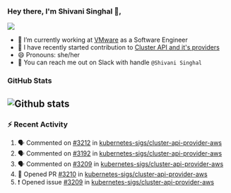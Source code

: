 ### Hey there, I'm Shivani Singhal 👋, 
![](https://komarev.com/ghpvc/?username=shivi28&color=green)

- 🔭 I’m currently working at [VMware](https://tanzu.vmware.com/) as a Software Engineer
- 👯 I have recently started contribution to [Cluster API and it's providers](https://github.com/kubernetes-sigs/cluster-api)
- 😄 Pronouns: she/her
- 💞️ You can reach me out on Slack with handle `@Shivani Singhal` 


### GitHub Stats

![Github stats](https://github-readme-stats.vercel.app/api?username=shivi28&count_private=true&show_icons=true&theme=dark&include_all_commits=true)
---

### :zap: Recent Activity

<!--START_SECTION:activity-->
1. 🗣 Commented on [#3212](https://github.com/kubernetes-sigs/cluster-api-provider-aws/issues/3212) in [kubernetes-sigs/cluster-api-provider-aws](https://github.com/kubernetes-sigs/cluster-api-provider-aws)
2. 🗣 Commented on [#3192](https://github.com/kubernetes-sigs/cluster-api-provider-aws/issues/3192) in [kubernetes-sigs/cluster-api-provider-aws](https://github.com/kubernetes-sigs/cluster-api-provider-aws)
3. 🗣 Commented on [#3209](https://github.com/kubernetes-sigs/cluster-api-provider-aws/issues/3209) in [kubernetes-sigs/cluster-api-provider-aws](https://github.com/kubernetes-sigs/cluster-api-provider-aws)
4. 💪 Opened PR [#3210](https://github.com/kubernetes-sigs/cluster-api-provider-aws/pull/3210) in [kubernetes-sigs/cluster-api-provider-aws](https://github.com/kubernetes-sigs/cluster-api-provider-aws)
5. ❗️ Opened issue [#3209](https://github.com/kubernetes-sigs/cluster-api-provider-aws/issues/3209) in [kubernetes-sigs/cluster-api-provider-aws](https://github.com/kubernetes-sigs/cluster-api-provider-aws)
<!--END_SECTION:activity-->

